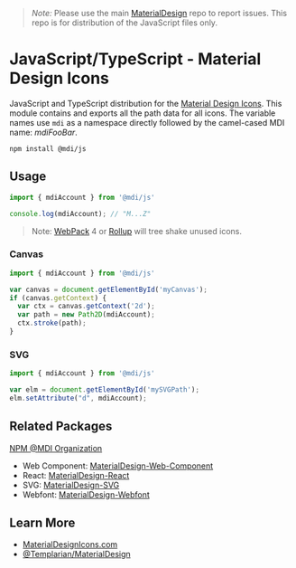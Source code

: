 > *Note:* Please use the main [MaterialDesign](https://github.com/Templarian/MaterialDesign/issues) repo to report issues. This repo is for distribution of the JavaScript files only.

# JavaScript/TypeScript - Material Design Icons

JavaScript and TypeScript distribution for the [Material Design Icons](https://materialdesignicons.com). 
This module contains and exports all the path data for all icons. 
The variable names use `mdi` as a namespace directly followed by the camel-cased MDI name: *mdiFooBar*.

```
npm install @mdi/js
```

## Usage

```js
import { mdiAccount } from '@mdi/js'

console.log(mdiAccount); // "M...Z"
```

> Note: [WebPack](https://webpack.js.org) 4 or [Rollup](https://rollupjs.org) will tree shake unused icons.

### Canvas

```js
import { mdiAccount } from '@mdi/js'

var canvas = document.getElementById('myCanvas');
if (canvas.getContext) {
  var ctx = canvas.getContext('2d');
  var path = new Path2D(mdiAccount);
  ctx.stroke(path);
}
```

### SVG

```js
import { mdiAccount } from '@mdi/js'

var elm = document.getElementById('mySVGPath');
elm.setAttribute("d", mdiAccount);
```

## Related Packages

[NPM @MDI Organization](https://npmjs.com/org/mdi)

- Web Component: [MaterialDesign-Web-Component](https://github.com/Templarian/MaterialDesign-Web-Component)
- React: [MaterialDesign-React](https://github.com/Templarian/MaterialDesign-React)
- SVG: [MaterialDesign-SVG](https://github.com/Templarian/MaterialDesign-SVG)
- Webfont: [MaterialDesign-Webfont](https://github.com/Templarian/MaterialDesign-Webfont)

## Learn More

- [MaterialDesignIcons.com](https://materialdesignicons.com)
- [\@Templarian/MaterialDesign](https://github.com/Templarian/MaterialDesign)
